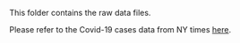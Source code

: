 This folder contains the raw data files.

Please refer to the Covid-19 cases data from NY times [here](https://raw.githubusercontent.com/nytimes/covid-19-data/master/us-counties.csv).
